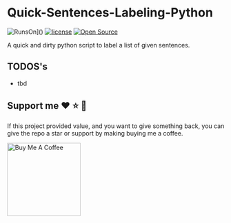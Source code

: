 # Quick-Sentences-Labeling-Python

![RunsOn](https://img.shields.io/badge/Used%20technologies-Python%20%7C%-green)]() [![license](https://img.shields.io/github/license/MartinWie/Quick-Sentences-Labeling-Python)](https://github.com/MartinWie/Quick-Sentences-Labeling-Python/blob/main/LICENSE) [![Open Source](https://badges.frapsoft.com/os/v1/open-source.svg?v=103)](https://opensource.org/)

A quick and dirty python script to label a list of given sentences.


## TODOS's
- tbd

## Support me :heart: :star: :money_with_wings:
If this project provided value, and you want to give something back, you can give the repo a star or support by making buying me a coffee.

<a href="https://buymeacoffee.com/MartinWie" target="_blank"><img src="https://cdn.buymeacoffee.com/buttons/v2/default-blue.png" alt="Buy Me A Coffee" width="170"></a>
